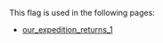 This flag is used in the following pages:
 - [our_expedition_returns_1](../events/our_expedition_returns_1.md)

